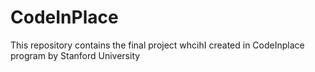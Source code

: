 # CodeInPlace
This repository contains the final project whcihI created in CodeInplace program by Stanford University

